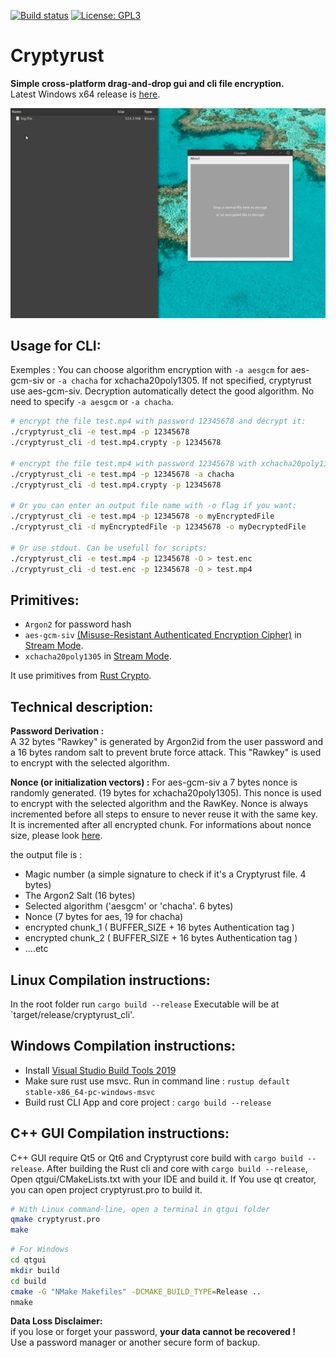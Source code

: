 [![Build status](https://ci.appveyor.com/api/projects/status/3yludsnwm5a1jnsa/branch/master?svg=true)](https://ci.appveyor.com/project/Antidote1911/cryptyrust/branch/master)
[![License: GPL3](https://img.shields.io/badge/License-GPL3-green.svg)](https://opensource.org/licenses/GPL-3.0)


# Cryptyrust
**Simple cross-platform drag-and-drop gui and cli file encryption.**<br/>
Latest Windows x64 release is [here](https://github.com/Antidote1911/cryptyrust/releases/latest).

![Demo](demo.gif)

## Usage for CLI:


Exemples :
You can choose algorithm encryption with `-a aesgcm` for aes-gcm-siv or `-a chacha` for xchacha20poly1305. If not specified, cryptyrust use aes-gcm-siv. Decryption automatically detect the good algorithm. No need to specify `-a aesgcm` or `-a chacha`.

```bash
# encrypt the file test.mp4 with password 12345678 and décrypt it:
./cryptyrust_cli -e test.mp4 -p 12345678
./cryptyrust_cli -d test.mp4.crypty -p 12345678

# encrypt the file test.mp4 with password 12345678 with xchacha20poly1305 and décrypt it:
./cryptyrust_cli -e test.mp4 -p 12345678 -a chacha
./cryptyrust_cli -d test.mp4.crypty -p 12345678  

# Or you can enter an output file name with -o flag if you want:
./cryptyrust_cli -e test.mp4 -p 12345678 -o myEncryptedFile
./cryptyrust_cli -d myEncryptedFile -p 12345678 -o myDecryptedFile

# Or use stdout. Can be usefull for scripts:
./cryptyrust_cli -e test.mp4 -p 12345678 -O > test.enc
./cryptyrust_cli -d test.enc -p 12345678 -O > test.mp4
```

## Primitives:
- `Argon2` for password hash
- `aes-gcm-siv` [(Misuse-Resistant Authenticated Encryption Cipher)](https://github.com/miscreant/meta/wiki/Nonce-Reuse-Misuse-Resistance) in [Stream Mode](https://github.com/miscreant/meta/wiki/STREAM).
- `xchacha20poly1305` in [Stream Mode](https://github.com/miscreant/meta/wiki/STREAM).

It use primitives from [Rust Crypto](https://github.com/RustCrypto).

## Technical description: ##
**Password Derivation :**  
A 32 bytes "Rawkey" is generated by Argon2id from the user password and a 16 bytes random salt to prevent brute force attack. This "Rawkey" is used to encrypt with the selected algorithm.

**Nonce (or initialization vectors) :**
For aes-gcm-siv a 7 bytes nonce is randomly generated. (19 bytes for xchacha20poly1305). This nonce is used to encrypt with the selected algorithm and the RawKey. Nonce is always incremented before all steps to ensure to never reuse it with the same key. It is incremented after all encrypted chunk. For informations about nonce size, please look [here](https://github.com/miscreant/meta/wiki/STREAM). 

the output file is :
- Magic number (a simple signature to check if it's a Cryptyrust file. 4 bytes)
- The Argon2 Salt (16 bytes)
- Selected algorithm ('aesgcm' or 'chacha'. 6 bytes)
- Nonce (7 bytes for aes, 19 for chacha)
- encrypted chunk_1  ( BUFFER_SIZE + 16 bytes Authentication tag )
- encrypted chunk_2  ( BUFFER_SIZE + 16 bytes Authentication tag )
- ....etc


## Linux Compilation instructions:
In the root folder run `cargo build --release`
Executable will be at `target/release/cryptyrust_cli'.

## Windows Compilation instructions:

- Install [Visual Studio Build Tools 2019](https://visualstudio.microsoft.com/fr/thank-you-downloading-visual-studio/?sku=BuildTools&rel=16)  
- Make sure rust use msvc. Run in command line :
`rustup default stable-x86_64-pc-windows-msvc`
- Build rust CLI App and core project : `cargo build --release`

## C++ GUI Compilation instructions:
C++ GUI require Qt5 or Qt6 and Cryptyrust core build with `cargo build --release`.
After building the Rust cli and core with `cargo build --release`, Open qtgui/CMakeLists.txt with your IDE and build it. If You use qt creator, you can open project cryptyrust.pro to build it.


```bash
# With Linux command-line, open a terminal in qtgui folder
qmake cryptyrust.pro
make
```
```bash
# For Windows
cd qtgui
mkdir build
cd build
cmake -G "NMake Makefiles" -DCMAKE_BUILD_TYPE=Release ..
nmake
```
**Data Loss Disclaimer:**  
if you lose or forget your password, **your data cannot be recovered !**  
Use a password manager or another secure form of backup.<br/>
